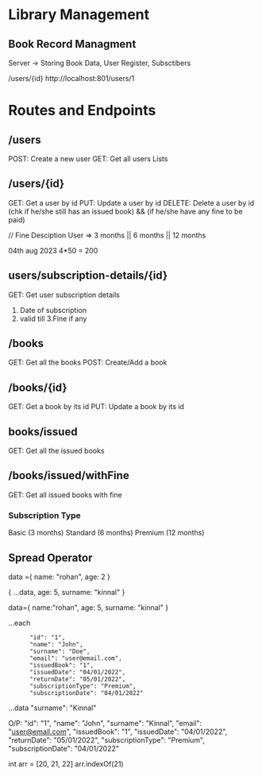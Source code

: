# Library Management

## Book Record Managment

Server -> Storing Book Data, User Register, Subsctibers

/users/{id}
http://localhost:801/users/1

# Routes and Endpoints

## /users

POST: Create a new user
GET: Get all users Lists

## /users/{id}

GET: Get a user by id
PUT: Update a user by id
DELETE: Delete a user by id (chk if he/she still has an issued book) && (if he/she have any fine to be paid)

// Fine Desciption
User => 3 months || 6 months || 12 months

04th aug 2023 4\*50 = 200

## users/subscription-details/{id}

GET: Get user subscription details

1. Date of subscription
2. valid till
   3.Fine if any

## /books

GET: Get all the books
POST: Create/Add a book

## /books/{id}

GET: Get a book by its id
PUT: Update a book by its id

## books/issued

GET: Get all the issued books

## /books/issued/withFine

GET: Get all issued books with fine

### Subscription Type

Basic (3 months)
Standard (6 months)
Premium (12 months)

## Spread Operator

data ={
name: "rohan",
age: 2
}

{
...data,
age: 5,
surname: "kinnal"
}

data={
name:"rohan",
age: 5,
surname: "kinnal"
}

...each

          "id": "1",
          "name": "John",
          "surname": "Doe",
          "email": "user@email.com",
          "issuedBook": "1",
          "issuedDate": "04/01/2022",
          "returnDate": "05/01/2022",
          "subscriptionType": "Premium",
          "subscriptionDate": "04/01/2022"

...data
"surname": "Kinnal"

O/P:
"id": "1",
"name": "John",
"surname": "Kinnal",
"email": "user@email.com",
"issuedBook": "1",
"issuedDate": "04/01/2022",
"returnDate": "05/01/2022",
"subscriptionType": "Premium",
"subscriptionDate": "04/01/2022"

int arr = [20, 21, 22]
arr.indexOf(21)
